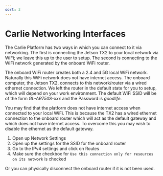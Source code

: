 ```yaml
---
sort: 3
---
```


# Carlie Networking Interfaces

The Carlie Platform has two ways in which you can connect to it via networking. The first is connecting the Jetson TX2 to your local network via WiFi; we leave this up to the user to setup. The second is connecting to the WiFi network generated by the onboard WiFi router. 

The onboard WiFi router creates both a 2.4 and 5G local WiFi network. Naturally this WiFi network does not have internet access. The onboard computer, the Jetson TX2, connects to this network/router via a wired ethernet connection. We left the router in the default state for you to setup, which will depend on your work environment. The default WiFi SSID will be of the form *GL-AR750S-xxx* and the Password is *goodlife*.

You may find that the platform does not have internet access when connected to your local WiFi. This is because the TX2 has a wired ethernet connection to the onboard router which will act as the default gateway and which does not have internet access. To overcome this you may wish to disable the ethernet as the default gateway. 

1. Open up Network Settings
2. Open up the settings for the SSID for the onboard router
3. Go to the IPv4 settings and click on Routes
4. Make sure the checkbox for `Use this connection only for resources on its network` is checked

Or you can physically disconnect the onboard router if it is not been used.